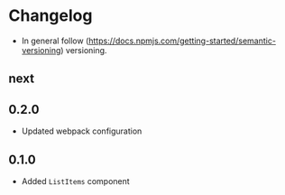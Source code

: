 # Changelog

* In general follow (https://docs.npmjs.com/getting-started/semantic-versioning) versioning.

## next

## 0.2.0
* Updated webpack configuration

## 0.1.0
* Added `ListItems` component

